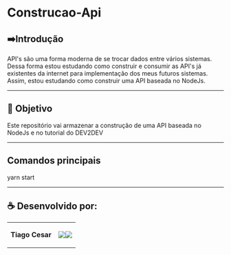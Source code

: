 # Construcao-Api


## ➡️Introdução
API's são uma forma moderna de se trocar dados entre vários sistemas. Dessa forma estou estudando como construir e consumir as API's já existentes da internet para implementação dos meus futuros sistemas. Assim, estou estudando como construir uma API baseada no NodeJs.

---

## 🎯 Objetivo
Este repositório vai armazenar a construção de uma API baseada no NodeJs e no tutorial do DEV2DEV

---
## Comandos principais

yarn start 

---

## ☕ Desenvolvido por:

<table>
  <tbody>

<tr>
    <td><p align="left-center"><b>Tiago Cesar</b></p></td>
    <td><a href="https://github.com/TiagoUniverse" target="_blank"><img loading="lazy" src="https://img.shields.io/badge/GitHub-100000?style=for-the-badge&logo=github&logoColor=white" target="_blank" align="center"></a><a href="https://www.linkedin.com/in/tiago-lopes--/" target="_blank"><img loading="lazy" src="https://img.shields.io/badge/-LinkedIn-%230077B5?style=for-the-badge&logo=linkedin&logoColor=white" target="_blank" align="center"></a></td>
  </tr>

  </tbody>
 </table>
